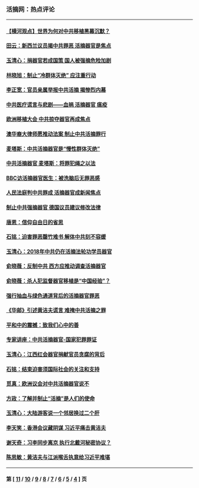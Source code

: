 ### 活摘网：热点评论
---
#### [【横河观点】世界为何对中共移植黑幕沉默？](../../pages/nf5879/n13244249.md?07290430) 
#### [田云：新西兰议员揭中共罪恶 活摘器官是焦点](../../pages/nf5879/n13070629.md?07290430) 
#### [玉清心：捐器官若成国策 国人被强摘危险加剧](../../pages/nf5879/n12802713.md?07290430) 
#### [林晓旭：制止“冷群体灭绝” 应注重行动](../../pages/nf5879/n12779736.md?07290430) 
#### [李正宽：官员亲属举报中共活摘 揭惨烈内幕](../../pages/nf5879/n12684490.md?07290430) 
#### [中共医疗谎言与悲剧——血祸 活摘器官 瘟疫](../../pages/nf5879/n12372103.md?07290430) 
#### [欧洲移植大会 中共掠夺器官再成焦点](../../pages/nf5879/n11538883.md?07290430) 
#### [澳华裔大律师愿推动法案 制止中共活摘罪行](../../pages/nf5879/n11377039.md?07290430) 
#### [麦塔斯：中共活摘器官是“慢性群体灭绝”](../../pages/nf5879/n11350529.md?07290430) 
#### [中共活摘器官 麦塔斯：将罪犯绳之以法](../../pages/nf5879/n11347973.md?07290430) 
#### [BBC访活摘器官医生：被洗脑后无罪恶感](../../pages/nf5879/n11335935.md?07290430) 
#### [人民法庭判中共罪成 活摘器官成新闻焦点](../../pages/nf5879/n11331578.md?07290430) 
#### [制止中共强摘器官 德国议员建议修改法律](../../pages/nf5879/n11249451.md?07290430) 
#### [唐恩：信仰自由日的省思](../../pages/nf5879/n11003525.md?07290430) 
#### [石铭：迫害罪恶罄竹难书  解体中共刻不容缓](../../pages/nf5879/n10942855.md?07290430) 
#### [玉清心：2018年中共仍在活摘法轮功学员器官](../../pages/nf5879/n10914646.md?07290430) 
#### [俞晓薇：反制中共 西方应推动调查活摘器官](../../pages/nf5879/n10794671.md?07290430) 
#### [俞晓薇：杀人犯监督器官移植是“中国经验”？](../../pages/nf5879/n10466427.md?07290430) 
#### [强行抽血与绿色通道背后的活摘器官罪恶](../../pages/nf5879/n10004708.md?07290430) 
#### [《华邮》引述黄洁夫谎言 难掩中共活摘之罪](../../pages/nf5879/n9642309.md?07290430) 
#### [平和中的震撼：致我们心中的善](../../pages/nf5879/n9021123.md?07290430) 
#### [专家讲座：中共活摘器官-国家犯罪罪证](../../pages/nf5879/n8828153.md?07290430) 
#### [玉清心：江西红会器官捐献官员贪腐的背后](../../pages/nf5879/n8522122.md?07290430) 
#### [石铭：结束迫害须国际社会的关注和支持](../../pages/nf5879/n8443497.md?07290430) 
#### [觅真：欧洲议会对中共活摘器官说不](../../pages/nf5879/n8337486.md?07290430) 
#### [方政：了解并制止“活摘”是人们的使命](../../pages/nf5879/n8329214.md?07290430) 
#### [玉清心：大陆游客说一个邻居换过二个肝](../../pages/nf5879/n8291404.md?07290430) 
#### [李天笑：香港会议藏阴谋 习近平痛击黄洁夫](../../pages/nf5879/n8241459.md?07290430) 
#### [谢天奇：习李同步离京 执行北戴河秘密协议？](../../pages/nf5879/n8230418.md?07290430) 
#### [陈思敏：黄洁夫与江派喉舌执意给习近平难堪](../../pages/nf5879/n8222166.md?07290430) 

---
#### 第 [ [11](./11.md?07290430) / [10](./10.md?07290430) / [9](./9.md?07290430) / [8](./8.md?07290430) / [7](./7.md?07290430) / [6](./6.md?07290430) / [5](./5.md?07290430) / [4](./4.md?07290430) ] 页
